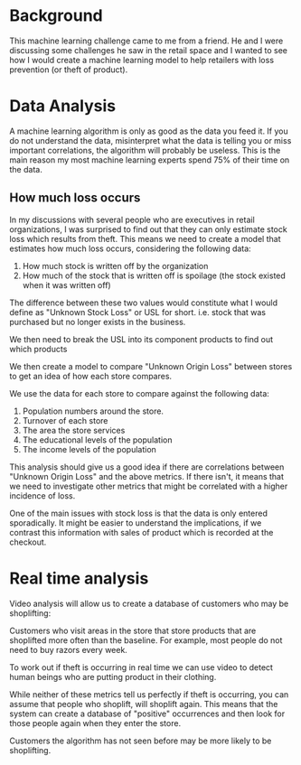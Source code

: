 # Background

This machine learning challenge came to me from a friend. He and I were discussing some challenges he saw in the retail space and I wanted to see how I would create a machine learning model to help retailers with loss prevention (or theft of product).

# Data Analysis

A machine learning algorithm is only as good as the data you feed it. If you do not understand the data, misinterpret what the data is telling you or miss important correlations, the algorithm will probably be useless. This is the main reason my most machine learning experts spend 75% of their time on the data.

## How much loss occurs

In my discussions with several people who are executives in retail organizations, I was surprised to find out that they can only estimate stock loss which results from theft. This means we need to create a model that estimates how much loss occurs, considering the following data:

1. How much stock is written off by the organization
2. How much of the stock that is written off is spoilage (the stock existed when it was written off)

The difference between these two values would constitute what I would define as "Unknown Stock Loss" or USL for short. i.e. stock that was purchased but no longer exists in the business.

We then need to break the USL into its component products to find out which products

We then create a model to compare "Unknown Origin Loss" between stores to get an idea of how each store compares.

We use the data for each store to compare against the following data:

1. Population numbers around the store.
2. Turnover of each store
3. The area the store services
4. The educational levels of the population
5. The income levels of the population

This analysis should give us a good idea if there are correlations between "Unknown Origin Loss" and the above metrics. If there isn't, it means that we need to investigate other metrics that might be correlated with a higher incidence of loss.

One of the main issues with stock loss is that the data is only entered sporadically. It might be easier to understand the implications, if we contrast this information with sales of product which is recorded at the checkout.

# Real time analysis

Video analysis will allow us to create a database of customers who may be shoplifting:

Customers who visit areas in the store that store products that are shoplifted more often than the baseline. For example, most people do not need to buy razors every week.

To work out if theft is occurring in real time we can use video to detect human beings who are putting product in their clothing.

While neither of these metrics tell us perfectly if theft is occurring, you can assume that people who shoplift, will shoplift again. This means that the system can create a database of "positive" occurrences and then look for those people again when they enter the store.

Customers the algorithm has not seen before may be more likely to be shoplifting.

